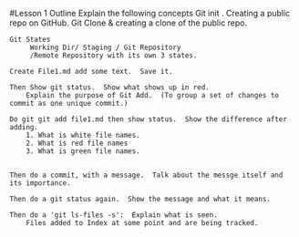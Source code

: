 #Lesson 1 Outline
Explain the following concepts
  Git init
. 
  Creating a public repo on GitHub.
  Git Clone & creating a clone of the public repo.


    Git States
         Working Dir/ Staging / Git Repository        
         /Remote Repository with its own 3 states.

    Create File1.md add some text.  Save it.
    
    Then Show git status.  Show what shows up in red.
        Explain the purpose of Git Add.  (To group a set of changes to commit as one unique commit.)
    
    Do git git add file1.md then show status.  Show the difference after adding.
        1. What is white file names.
        2. What is red file names
        3. What is green file names.

    
    Then do a commit, with a message.  Talk about the messge itself and its importance.
    
    Then do a git status again.  Show the message and what it means. 
    
    Then do a 'git ls-files -s':  Explain what is seen.
        Files added to Index at some point and are being tracked.


